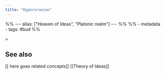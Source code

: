 ```yaml
---
title: "Hyperuranion"
---
```

%% ---
alias: ["Heaven of Ideas", "Platonic realm"]
--- %%
%% - metadata
	- tags: #bud
%%

= 


See also
-----
[[ here goes related concepts]] [[Theory of Ideas]]

